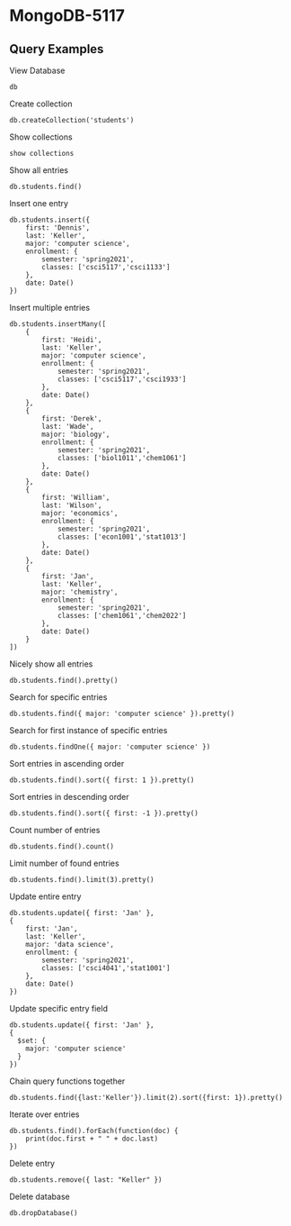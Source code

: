 # MongoDB-5117

## Query Examples

View Database
```
db
```

Create collection
```
db.createCollection('students')
```

Show collections
```
show collections
```

Show all entries
```
db.students.find()
```

Insert one entry
```
db.students.insert({
	first: 'Dennis',
	last: 'Keller',
	major: 'computer science',
	enrollment: {
		semester: 'spring2021',
		classes: ['csci5117','csci1133']
	},
	date: Date()
})
```

Insert multiple entries
```
db.students.insertMany([
	{
		first: 'Heidi',
		last: 'Keller',
		major: 'computer science',
		enrollment: {
			semester: 'spring2021',
			classes: ['csci5117','csci1933']
		},
		date: Date()
	},
	{
		first: 'Derek',
		last: 'Wade',
		major: 'biology',
		enrollment: {
			semester: 'spring2021',
			classes: ['biol1011','chem1061']
		},
		date: Date()
	},
	{
		first: 'William',
		last: 'Wilson',
		major: 'economics',
		enrollment: {
			semester: 'spring2021',
			classes: ['econ1001','stat1013']
		},
		date: Date()
	},
	{
		first: 'Jan',
		last: 'Keller',
		major: 'chemistry',
		enrollment: {
			semester: 'spring2021',
			classes: ['chem1061','chem2022']
		},
		date: Date()
	}
])
```

Nicely show all entries
```
db.students.find().pretty()
```

Search for specific entries
```
db.students.find({ major: 'computer science' }).pretty()
```

Search for first instance of specific entries
```
db.students.findOne({ major: 'computer science' })
```

Sort entries in ascending order
```
db.students.find().sort({ first: 1 }).pretty()
```

Sort entries in descending order
```
db.students.find().sort({ first: -1 }).pretty()
```

Count number of entries
```
db.students.find().count()
```

Limit number of found entries
```
db.students.find().limit(3).pretty()
```

Update entire entry
```
db.students.update({ first: 'Jan' },
{
	first: 'Jan',
	last: 'Keller',
	major: 'data science',
	enrollment: {
		semester: 'spring2021',
		classes: ['csci4041','stat1001']
	},
	date: Date()
})
```

Update specific entry field
```
db.students.update({ first: 'Jan' },
{
  $set: {
    major: 'computer science'
  }
})
```

Chain query functions together
```
db.students.find({last:'Keller'}).limit(2).sort({first: 1}).pretty()
```

Iterate over entries
```
db.students.find().forEach(function(doc) {
	print(doc.first + " " + doc.last)
})
```

Delete entry
```
db.students.remove({ last: "Keller" })
```

Delete database
```
db.dropDatabase()
```
